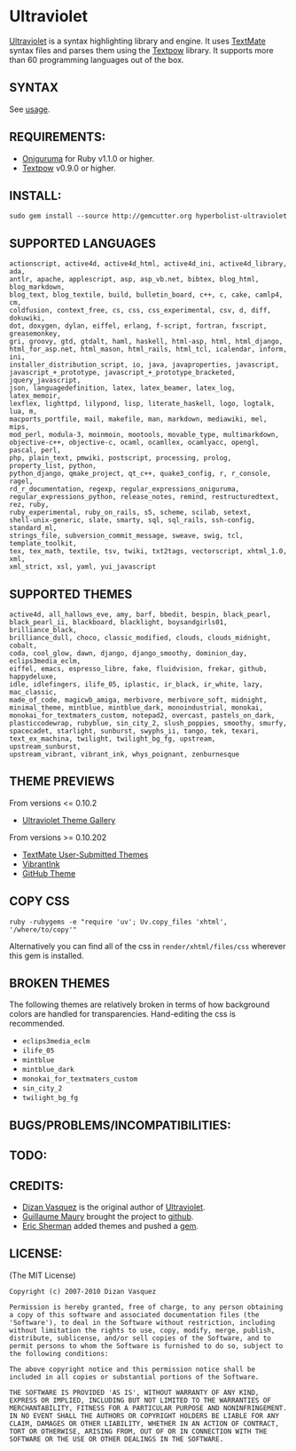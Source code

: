 # Ultraviolet

[Ultraviolet][1] is a syntax highlighting library and engine. It uses 
[TextMate][2] syntax files and parses them using the [Textpow][3] library.
It supports more than 60 programming languages out of the box.

[1]:http://ultraviolet.rubyforge.org/index.xhtml
[2]:http://macromates.com/
[3]:http://textpow.rubyforge.org

## SYNTAX

See [usage][4].

[4]:http://ultraviolet.rubyforge.org/usage.xhtml

## REQUIREMENTS:

* [Oniguruma][5] for Ruby v1.1.0 or higher.
* [Textpow][6] v0.9.0 or higher.

[5]:http://oniguruma.rubyforge.org
[6]:http://textpow.rubyforge.org

## INSTALL:

`sudo gem install --source http://gemcutter.org hyperbolist-ultraviolet`

## SUPPORTED LANGUAGES

    actionscript, active4d, active4d_html, active4d_ini, active4d_library, ada,
    antlr, apache, applescript, asp, asp_vb.net, bibtex, blog_html, blog_markdown,
    blog_text, blog_textile, build, bulletin_board, c++, c, cake, camlp4, cm,
    coldfusion, context_free, cs, css, css_experimental, csv, d, diff, dokuwiki,
    dot, doxygen, dylan, eiffel, erlang, f-script, fortran, fxscript, greasemonkey,
    gri, groovy, gtd, gtdalt, haml, haskell, html-asp, html, html_django,
    html_for_asp.net, html_mason, html_rails, html_tcl, icalendar, inform, ini,
    installer_distribution_script, io, java, javaproperties, javascript,
    javascript_+_prototype, javascript_+_prototype_bracketed, jquery_javascript,
    json, languagedefinition, latex, latex_beamer, latex_log, latex_memoir,
    lexflex, lighttpd, lilypond, lisp, literate_haskell, logo, logtalk, lua, m,
    macports_portfile, mail, makefile, man, markdown, mediawiki, mel, mips,
    mod_perl, modula-3, moinmoin, mootools, movable_type, multimarkdown,
    objective-c++, objective-c, ocaml, ocamllex, ocamlyacc, opengl, pascal, perl,
    php, plain_text, pmwiki, postscript, processing, prolog, property_list, python,
    python_django, qmake_project, qt_c++, quake3_config, r, r_console, ragel,
    rd_r_documentation, regexp, regular_expressions_oniguruma,
    regular_expressions_python, release_notes, remind, restructuredtext, rez, ruby,
    ruby_experimental, ruby_on_rails, s5, scheme, scilab, setext,
    shell-unix-generic, slate, smarty, sql, sql_rails, ssh-config, standard_ml,
    strings_file, subversion_commit_message, sweave, swig, tcl, template_toolkit,
    tex, tex_math, textile, tsv, twiki, txt2tags, vectorscript, xhtml_1.0, xml,
    xml_strict, xsl, yaml, yui_javascript

## SUPPORTED THEMES

    active4d, all_hallows_eve, amy, barf, bbedit, bespin, black_pearl,
    black_pearl_ii, blackboard, blacklight, boysandgirls01, brilliance_black,
    brilliance_dull, choco, classic_modified, clouds, clouds_midnight, cobalt,
    coda, cool_glow, dawn, django, django_smoothy, dominion_day, eclips3media_eclm,
    eiffel, emacs, espresso_libre, fake, fluidvision, frekar, github, happydeluxe,
    idle, idlefingers, ilife_05, iplastic, ir_black, ir_white, lazy, mac_classic,
    made_of_code, magicwb_amiga, merbivore, merbivore_soft, midnight,
    minimal_theme, mintblue, mintblue_dark, monoindustrial, monokai,
    monokai_for_textmaters_custom, notepad2, overcast, pastels_on_dark,
    plasticcodewrap, rubyblue, sin_city_2, slush_poppies, smoothy, smurfy,
    spacecadet, starlight, sunburst, swyphs_ii, tango, tek, texari,
    text_ex_machina, twilight, twilight_bg_fg, upstream, upstream_sunburst,
    upstream_vibrant, vibrant_ink, whys_poignant, zenburnesque

## THEME PREVIEWS

From versions <= 0.10.2

* [Ultraviolet Theme Gallery](http://ultraviolet.rubyforge.org/themes.xhtml)

From versions >= 0.10.202

* [TextMate User-Submitted Themes](http://wiki.macromates.com/Themes/UserSubmittedThemes)
* [VibrantInk](http://alternateidea.com/blog/articles/2006/01/03/textmate-vibrant-ink-theme-and-prototype-bundle)
* [GitHub Theme](http://github.com/blog/73-github-textmate-theme)

## COPY CSS

`ruby -rubygems -e "require 'uv'; Uv.copy_files 'xhtml', '/where/to/copy'"`

Alternatively you can find all of the css in `render/xhtml/files/css` wherever
this gem is installed.

## BROKEN THEMES

The following themes are relatively broken in terms of how background colors
are handled for transparencies.  Hand-editing the css is recommended.

* `eclips3media_eclm`
* `ilife_05`
* `mintblue`
* `mintblue_dark`
* `monokai_for_textmaters_custom`
* `sin_city_2`
* `twilight_bg_fg`

## BUGS/PROBLEMS/INCOMPATIBILITIES:

## TODO:

## CREDITS:

* [Dizan Vasquez][7] is the original author of [Ultraviolet][8].
* [Guillaume Maury][9] brought the project to [github][10].
* [Eric Sherman][11] added themes and pushed a [gem][12].

[7]:http://dizanvasquez.net/
[8]:http://ultraviolet.rubyforge.org/index.xhtml
[9]:http://gom-jabbar.org/
[10]:http://github.com/giom/ultraviolet
[11]:http://github.com/hyperbolist
[12]:http://gemcutter.org/gems/hyperbolist-ultraviolet

## LICENSE:

(The MIT License)

    Copyright (c) 2007-2010 Dizan Vasquez

    Permission is hereby granted, free of charge, to any person obtaining
    a copy of this software and associated documentation files (the
    'Software'), to deal in the Software without restriction, including
    without limitation the rights to use, copy, modify, merge, publish,
    distribute, sublicense, and/or sell copies of the Software, and to
    permit persons to whom the Software is furnished to do so, subject to
    the following conditions:

    The above copyright notice and this permission notice shall be
    included in all copies or substantial portions of the Software.

    THE SOFTWARE IS PROVIDED 'AS IS', WITHOUT WARRANTY OF ANY KIND,
    EXPRESS OR IMPLIED, INCLUDING BUT NOT LIMITED TO THE WARRANTIES OF
    MERCHANTABILITY, FITNESS FOR A PARTICULAR PURPOSE AND NONINFRINGEMENT.
    IN NO EVENT SHALL THE AUTHORS OR COPYRIGHT HOLDERS BE LIABLE FOR ANY
    CLAIM, DAMAGES OR OTHER LIABILITY, WHETHER IN AN ACTION OF CONTRACT,
    TORT OR OTHERWISE, ARISING FROM, OUT OF OR IN CONNECTION WITH THE
    SOFTWARE OR THE USE OR OTHER DEALINGS IN THE SOFTWARE.

